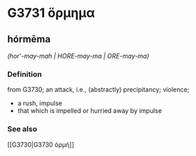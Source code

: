 # G3731 ὅρμημα

## hórmēma

_(hor'-may-mah | HORE-may-ma | ORE-may-ma)_

### Definition

from G3730; an attack, i.e., (abstractly) precipitancy; violence; 

- a rush, impulse
- that which is impelled or hurried away by impulse

### See also

[[G3730|G3730 ὁρμή]]
